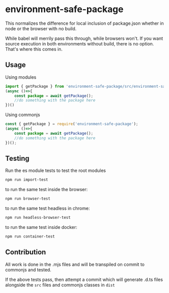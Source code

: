environment-safe-package
========================

This normalizes the difference for local inclusion of package.json whether in node or the browser with no build.

While babel will merrily pass this through, while browsers won't. If you want source execution in both environments without build, there is no option. That's where this comes in.

Usage
-----

Using modules
```javascript
import { getPackage } from 'environment-safe-package/src/environment-safe-package.mjs';
(async ()=>{
    const package = await getPackage();
    //do something with the package here
})()
```

Using commonjs
```javascript
const { getPackage } = require('environment-safe-package');
(async ()=>{
    const package = await getPackage();
    //do something with the package here
})();
```

Testing
-------

Run the es module tests to test the root modules
```bash
npm run import-test
```
to run the same test inside the browser:

```bash
npm run browser-test
```
to run the same test headless in chrome:
```bash
npm run headless-browser-test
```

to run the same test inside docker:
```bash
npm run container-test
```


Contribution
------------
All work is done in the .mjs files and will be transpiled on commit to commonjs and tested.

If the above tests pass, then attempt a commit which will generate .d.ts files alongside the `src` files and commonjs classes in `dist`

